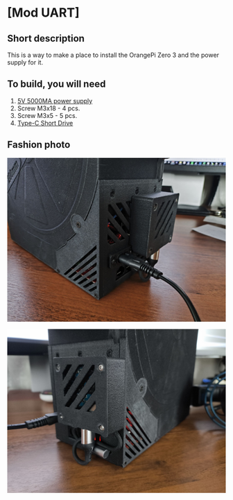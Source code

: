 # [Mod UART]

## Short description

This is a way to make a place to install the OrangePi Zero 3 and the power supply for it.

## To build, you will need
1. [5V 5000MA power supply](https://sl.aliexpress.ru/p?key=jpm2G5k)
2. Screw M3x18 - 4 pcs.
3. Screw M3x5 - 5 pcs.
4. [Type-C Short Drive](https://sl.aliexpress.ru/p?key=Tjm2G40)

## Fashion photo

![Modification result](./images/photo_1.jpg)

![Modification result](./images/photo_2.jpg)
